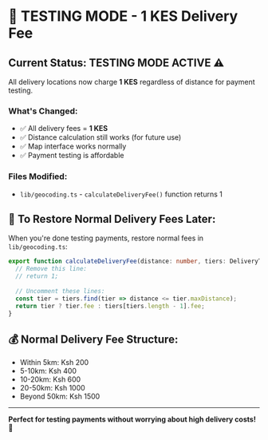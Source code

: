 # 🧪 TESTING MODE - 1 KES Delivery Fee

## Current Status: TESTING MODE ACTIVE ⚠️

All delivery locations now charge **1 KES** regardless of distance for payment testing.

### What's Changed:
- ✅ All delivery fees = **1 KES** 
- ✅ Distance calculation still works (for future use)
- ✅ Map interface works normally
- ✅ Payment testing is affordable

### Files Modified:
- `lib/geocoding.ts` - `calculateDeliveryFee()` function returns 1

## 🔄 To Restore Normal Delivery Fees Later:

When you're done testing payments, restore normal fees in `lib/geocoding.ts`:

```typescript
export function calculateDeliveryFee(distance: number, tiers: DeliveryTier[] = DEFAULT_DELIVERY_TIERS): number {
  // Remove this line:
  // return 1;
  
  // Uncomment these lines:
  const tier = tiers.find(tier => distance <= tier.maxDistance);
  return tier ? tier.fee : tiers[tiers.length - 1].fee;
}
```

## 💰 Normal Delivery Fee Structure:
- Within 5km: Ksh 200
- 5-10km: Ksh 400  
- 10-20km: Ksh 600
- 20-50km: Ksh 1000
- Beyond 50km: Ksh 1500

---
**Perfect for testing payments without worrying about high delivery costs!** 🚀 